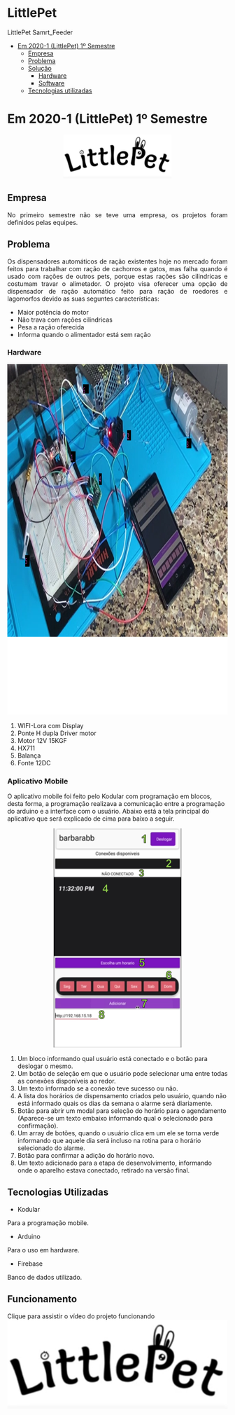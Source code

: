 # LittlePet
LittlePet Samrt_Feeder


   - [Em 2020-1 (LittlePet) 1º Semestre](#em-2020-1-littlepet-1º-semestre)
        - [Empresa](#empresa)
        - [Problema](#problema)
        - [Solução](#solução)
            - [Hardware](#hardware)
            - [Software](#aplicativo-mobile)
        - [Tecnologias utilizadas](#tecnologias-utilizadas)
     

# Em 2020-1 (LittlePet) 1º Semestre
<p align="center">
<img alt="Logo littlePet" src="https://github.com/Barbara-BB/LittlePet/blob/main/Docs/imagens/logo%20little%20pet.png" height="100">
</p>

## Empresa
<p align="justify">
No primeiro semestre não se teve uma empresa, os projetos foram definidos pelas equipes.

## Problema
<p align="justify">
Os dispensadores automáticos de ração existentes hoje no mercado foram feitos para trabalhar com ração de cachorros e gatos, mas falha quando é usado com rações de outros pets, porque estas rações são cilindricas e costumam travar o alimetador.
O projeto visa oferecer uma opção de dispensador de ração automático feito para ração de roedores e lagomorfos devido as suas seguntes características:</p>


* Maior potência do motor
* Não trava com rações cilindricas
* Pesa a ração oferecida
* Informa quando o alimentador está sem ração

### Hardware
<p align="center">
<img alt="Logo littlePet" src="https://github.com/Barbara-BB/LittlePet/blob/main/Docs/imagens/Itens_LittlePet.png" height="800">
</p>

1. WIFI-Lora com Display
2. Ponte H dupla Driver motor
3. Motor 12V 15KGF
4. HX711
5. Balança
6. Fonte 12DC



### Aplicativo Mobile

O aplicativo mobile foi feito pelo Kodular com programação em blocos, desta forma, a programação realizava a comunicação entre a programação do arduino e a interface com o usuário.
Abaixo está a tela principal do aplicativo que será explicado de cima para baixo a seguir.

<p align="center">
<img alt="tela aplicativo de agendamento" src="https://github.com/Barbara-BB/LittlePet/blob/main/Docs/imagens/tela%20aplicativo%20little%20pet.png" height="500">
</p>

1. Um bloco informando qual usuário está conectado e o botão para deslogar o mesmo.
2. Um botão de seleção em que o usuário pode selecionar uma entre todas as conexões disponíveis ao redor.
3. Um texto informado se a conexão teve sucesso ou não.
4. A lista dos horários de dispensamento criados pelo usuário, quando não está informado quais os dias da semana o alarme será diariamente.
5. Botão para abrir um modal para seleção do horário para o agendamento (Aparece-se um texto embaixo informando qual o selecionado para confirmação).
6. Um array de botões, quando o usuário clica em um ele se torna verde informando que aquele dia será incluso na rotina para o horário selecionado do alarme.
7. Botão para confirmar a adição do horário novo.
8. Um texto adicionado para a etapa de desenvolvimento, informando onde o aparelho estava conectado, retirado na versão final.





## Tecnologias Utilizadas
- Kodular

Para a programação mobile.

- Arduino

Para o uso em hardware.

- Firebase

Banco de dados utilizado.


</p>

## Funcionamento
Clique para assistir o vídeo do projeto funcionando
[![Watch the video](https://github.com/Barbara-BB/LittlePet/blob/main/Docs/imagens/logo%20little%20pet.png)](https://youtu.be/iSab5CW5FqI)

